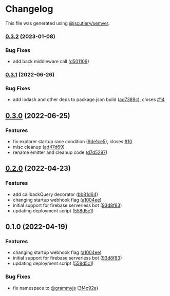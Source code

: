 # Changelog

This file was generated using [@jscutlery/semver](https://github.com/jscutlery/semver).

### [0.3.2](https://github.com/grammyjs/nestjs/compare/grammy-nestjs-0.3.1...grammy-nestjs-0.3.2) (2023-01-08)

### Bug Fixes

-   add back middleware call ([d501109](https://github.com/grammyjs/nestjs/commit/d50110902c84d96c02534d6ac27387dd67372478))

### [0.3.1](https://github.com/grammyjs/nestjs/compare/grammy-nestjs-0.3.0...grammy-nestjs-0.3.1) (2022-06-26)

### Bug Fixes

-   add lodash and other deps to package.json build ([ad7389c](https://github.com/grammyjs/nestjs/commit/ad7389c70cf9754482f6721638d140c5bc7c964a)), closes [#14](https://github.com/grammyjs/nestjs/issues/14)

## [0.3.0](https://github.com/grammyjs/nestjs/compare/grammy-nestjs-0.2.0...grammy-nestjs-0.3.0) (2022-06-25)

### Features

-   fix explorer startup race condition ([9de1ce5](https://github.com/grammyjs/nestjs/commit/9de1ce511cdcd052ae4dc83e19ad7a64fa6b1588)), closes [#10](https://github.com/grammyjs/nestjs/issues/10)
-   misc cleanup ([ad47d69](https://github.com/grammyjs/nestjs/commit/ad47d69252af646a92e3c44ab66a24e6c59e34ab))
-   rename emitter and cleanup code ([d7d5297](https://github.com/grammyjs/nestjs/commit/d7d529798ef2571dfe3e9b80cfbe145545dde6fc))

## [0.2.0](https://github.com/grammyjs/nestjs/compare/grammy-nestjs-0.1.0...grammy-nestjs-0.2.0) (2022-04-23)

### Features

-   add callbackQuery decorator ([bb81d64](https://github.com/grammyjs/nestjs/commit/bb81d643c64c36f19941f7b463749888f9ac05be))
-   changing startup webhook flag ([a1004ee](https://github.com/grammyjs/nestjs/commit/a1004ee343249fa4e845382f003b63ec3432b380))
-   initial support for firebase serverless bot ([93d8f83](https://github.com/grammyjs/nestjs/commit/93d8f8335b567979d0a5729d50dff07df36f0ee1))
-   updating deployment script ([558d5c1](https://github.com/grammyjs/nestjs/commit/558d5c165d4ff2546b50054bae26f3c599a836d5))

## 0.1.0 (2022-04-19)

### Features

-   changing startup webhook flag ([a1004ee](https://github.com/grammyjs/nestjs/commit/a1004ee343249fa4e845382f003b63ec3432b380))
-   initial support for firebase serverless bot ([93d8f83](https://github.com/grammyjs/nestjs/commit/93d8f8335b567979d0a5729d50dff07df36f0ee1))
-   updating deployment script ([558d5c1](https://github.com/grammyjs/nestjs/commit/558d5c165d4ff2546b50054bae26f3c599a836d5))

### Bug Fixes

-   fix namespace to [@grammyjs](https://github.com/grammyjs) ([3f4c92a](https://github.com/grammyjs/nestjs/commit/3f4c92a2b61a04779f633e6dc5157d793b07c2c3))
